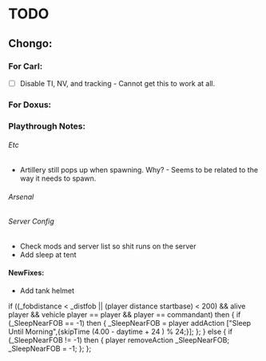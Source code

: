 # TODO

## Chongo:
### For Carl:
- [ ] Disable TI, NV, and tracking - Cannot get this to work at all.

### For Doxus:

### Playthrough Notes:
###### Etc
- Artillery still pops up when spawning. Why? - Seems to be related to the way it needs to spawn.
###### Arsenal
###### Server Config
- Check mods and server list so shit runs on the server
- Add sleep at tent
#### NewFixes:
- Add tank helmet



if ((_fobdistance < _distfob || (player distance startbase) < 200) && alive player && vehicle player == player && player == commandant) then {
        if (_SleepNearFOB == -1) then {
            _SleepNearFOB = player addAction ["Sleep Until Morning",{skipTime (4.00 - daytime + 24 ) % 24;}];
        };
    } else {
        if (_SleepNearFOB != -1) then {
            player removeAction _SleepNearFOB;
            _SleepNearFOB = -1;
        };
    };